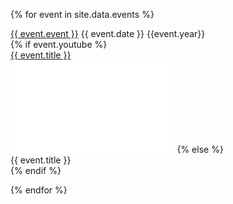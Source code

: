 ---
---

<!--
{ assign sorted = site.data.events | sort: 'date' | reverse %}
{ for event in sorted %}
-->

{% for event in site.data.events %}

<div class="eventsoddeven">
<div class="event-wrapper">
<div class="event-content">
<div class="event-name"><a href="{{event.url}}">{{ event.event }}</a>
    {{ event.date }} {{event.year}}  
</div>
    {% if event.youtube %}
<div class="event-youtube"> <a href="{{ event.youtube }}">{{ event.title }}</a>
</div>
</div>
<iframe class="itemvid" width="262.5" height="147.75" src="{{ event.embed }}" frameborder="0" allow="accelerometer; clipboard-write; encrypted-media; gyroscope; picture-in-picture" allowfullscreen></iframe>
    {% else %}
<div class="event-title">{{ event.title }}
</div>
    {% endif %}
</div>
</div>

{% endfor %}